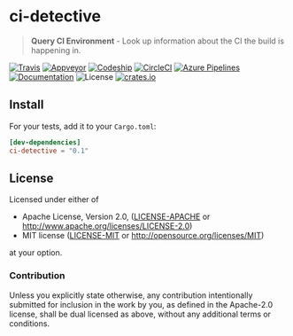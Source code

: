 # ci-detective

> **Query CI Environment** - Look up information about the CI the build is happening in.

[![Travis](https://travis-ci.org/crate-ci/ci-detective.svg)][Travis]
[![Appveyor](https://ci.appveyor.com/api/projects/status/ane9s9m78ij6i1hq/branch/master?svg=true)](https://ci.appveyor.com/project/epage/ci-detective/branch/master)
[![Codeship](https://app.codeship.com/projects/d498c1e0-f33e-0136-19a0-4e3e1edea9c6/status?branch=master)](https://app.codeship.com/projects/320593)
[![CircleCI](https://circleci.com/gh/crate-ci/ci-detective/tree/master.svg?style=svg)](https://circleci.com/gh/crate-ci/ci-detective/tree/master)
[![Azure Pipelines](https://dev.azure.com/eopage/ci-detective/_apis/build/status/crate-ci.ci-detective?branchName=master)](https://dev.azure.com/eopage/ci-detective/_build/latest?definitionId=1?branchName=master)  
[![Documentation](https://img.shields.io/badge/docs-master-blue.svg)][Documentation]
![License](https://img.shields.io/crates/l/ci-detective.svg)
[![crates.io](https://img.shields.io/crates/v/ci-detective.svg)][Crates.io]

## Install

For your tests, add it to your `Cargo.toml`:

```toml
[dev-dependencies]
ci-detective = "0.1"
```

## License

Licensed under either of

 * Apache License, Version 2.0, ([LICENSE-APACHE](LICENSE-APACHE) or http://www.apache.org/licenses/LICENSE-2.0)
 * MIT license ([LICENSE-MIT](LICENSE-MIT) or http://opensource.org/licenses/MIT)

at your option.

### Contribution

Unless you explicitly state otherwise, any contribution intentionally
submitted for inclusion in the work by you, as defined in the Apache-2.0
license, shall be dual licensed as above, without any additional terms or
conditions.

[Travis]: https://travis-ci.org/crate-ci/ci-detective
[Crates.io]: https://crates.io/crates/ci-detective
[Documentation]: https://docs.rs/ci-detective
[Environment]: https://github.com/Freyskeyd/environment
